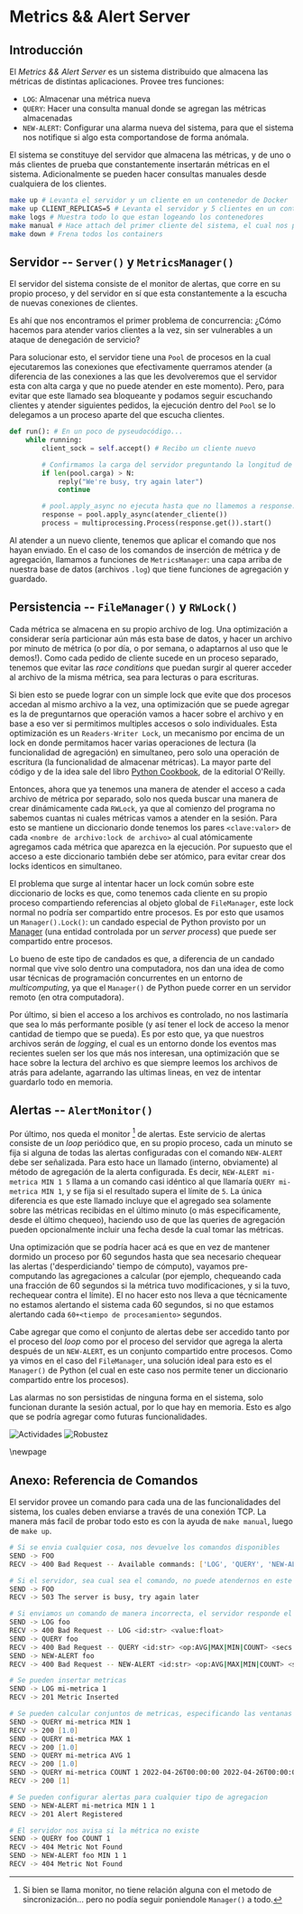 # Metrics && Alert Server

## Introducción

El _Metrics && Alert Server_ es un sistema distribuido que almacena las
métricas de distintas aplicaciones. Provee tres funciones: 

- `LOG`: Almacenar una métrica nueva
- `QUERY`: Hacer una consulta manual donde se agregan las métricas almacenadas
- `NEW-ALERT`: Configurar una alarma nueva del sistema, para que el sistema nos
  notifique si algo esta comportandose de forma anómala.

El sistema se constituye del servidor que almacena las métricas, y de uno o más clientes de
prueba que constantemente insertarán métricas en el sistema. Adicionalmente se pueden hacer consultas manuales desde cualquiera de los clientes.

```zsh
make up # Levanta el servidor y un cliente en un contenedor de Docker
make up CLIENT_REPLICAS=5 # Levanta el servidor y 5 clientes en un contenedor de Docker
make logs # Muestra todo lo que estan logeando los contenedores
make manual # Hace attach del primer cliente del sistema, el cual nos permitirá hacer consultas de manera interactiva por entrada estandar
make down # Frena todos los containers
```

## Servidor -- `Server()` y `MetricsManager()`

El servidor del sistema consiste de el monitor de alertas, que corre en su propio
proceso, y del servidor en sí que esta constantemente a la escucha de nuevas conexiones
de clientes.

Es ahí que nos encontramos el primer problema de concurrencia: ¿Cómo hacemos
para atender varios clientes a la vez, sin ser vulnerables a un ataque de denegación de
servicio?

Para solucionar esto, el servidor tiene una `Pool` de procesos en la cual ejecutaremos
las conexiones que efectivamente querramos atender (a diferencia de las conexiones a las
que les devolveremos que el servidor esta con alta carga y que no puede atender en este
momento). Pero, para evitar que este llamado sea bloqueante y podamos seguir escuchando
clientes y atender siguientes pedidos, la ejecución dentro del `Pool` se lo delegamos a
un proceso aparte del que escucha clientes.

```python
def run(): # En un poco de pyseudocódigo...
    while running:
        client_sock = self.accept() # Recibo un cliente nuevo

        # Confirmamos la carga del servidor preguntando la longitud de la carga de la pool
        if len(pool.carga) > N: 
            reply("We're busy, try again later")
            continue

        # pool.apply_async no ejecuta hasta que no llamemos a response.get()
        response = pool.apply_async(atender_cliente()) 
        process = multiprocessing.Process(response.get()).start()
```

Al atender a un nuevo cliente, tenemos que aplicar el comando que nos hayan enviado. En
el caso de los comandos de inserción de métrica y de agregación, llamamos a funciones de
`MetricsManager`: una capa arriba de nuestra base de datos (archivos `.log`) que tiene
funciones de agregación y guardado.

## Persistencia -- `FileManager()` y `RWLock()`

Cada métrica se almacena en su propio archivo de log. Una optimización a considerar
sería particionar aún más esta base de datos, y hacer un archivo por minuto de métrica
(o por día, o por semana, o adaptarnos al uso que le demos!). Como cada pedido de 
cliente sucede en un proceso separado, tenemos que evitar las *race conditions* que 
puedan surgir al querer acceder al archivo de la misma métrica, sea para lecturas o para
escrituras.

Si bien esto se puede lograr con un simple lock que evite que dos procesos accedan al
mismo archivo a la vez, una optimización que se puede agregar es la de preguntarnos que
operación vamos a hacer sobre el archivo y en base a eso ver si permitimos multiples
accesos o solo individuales. Esta optimización es un `Readers-Writer Lock`, un mecanismo
por encima de un lock en donde permitamos hacer varias operaciones de lectura (la
funcionalidad de agregación) en simultaneo, pero solo una operación de escritura (la
funcionalidad de almacenar métricas). La mayor parte del código y de la idea sale del
libro [Python
Cookbook](https://www.oreilly.com/library/view/python-cookbook/0596001673/ch06s04.html),
de la editorial O'Reilly.

Entonces, ahora que ya tenemos una manera de atender el acceso a cada archivo de métrica
por separado, solo nos queda buscar una manera de crear dinámicamente cada `RWLock`,
ya que al comienzo del programa no sabemos cuantas ni cuales métricas vamos a atender en
la sesión. Para esto se mantiene un diccionario donde tenemos los pares `<clave:valor>` de
cada `<nombre de archivo:lock de archivo>` al cual atómicamente agregamos cada métrica que
aparezca en la ejecución.  Por supuesto que el acceso a este diccionario también debe
ser atómico, para evitar crear dos locks identicos en simultaneo. 

El problema que surge al intentar hacer un lock común sobre este diccionario de locks es
que, como tenemos cada cliente en su propio proceso compartiendo referencias al objeto
global de `FileManager`, este lock normal no podría ser compartido entre procesos. Es 
por esto que usamos un `Manager().Lock()`: un candado especial de Python provisto por un
[Manager](https://docs.python.org/2/library/multiprocessing.html#managers) (una entidad
controlada por un *server process*) que puede ser compartido entre procesos.

Lo bueno de este tipo de candados es que, a diferencia de un candado normal que vive
solo dentro una computadora, nos dan una idea de como usar técnicas de programación
concurrentes en un entorno de *multicomputing*, ya que el `Manager()` de Python puede
correr en un servidor remoto (en otra computadora).

Por último, si bien el acceso a los archivos es controlado, no nos lastimaría que sea lo
más performante posible (y así tener el lock de acceso la menor cantidad de tiempo que 
se pueda). Es por esto que, ya que nuestros archivos serán de *logging*, el cual es un 
entorno donde los eventos mas recientes suelen ser los que más nos interesan, una
optimización que se hace sobre la lectura del archivo es que siempre leemos los archivos
de atrás para adelante, agarrando las ultimas lineas, en vez de intentar guardarlo todo
en memoria.

## Alertas -- `AlertMonitor()` 

Por último, nos queda el monitor [^1] de alertas. Este servicio de alertas consiste de
un *loop* periódico que, en su propio proceso,  cada un minuto se fija si alguna de
todas las alertas configuradas con el comando `NEW-ALERT` debe ser señalizada. Para esto
hace un llamado (interno, obviamente) al método de agregación de la alerta configurada.
Es decir, `NEW-ALERT mi-metrica MIN 1 5` llama a un comando casi idéntico al que
llamaría `QUERY mi-metrica MIN 1`, y se fija si el resultado supera el límite de `5`. La
única diferencia es que este llamado incluye que el agregado sea solamente sobre las 
métricas recibidas en el último minuto (o más especificamente, desde el último chequeo),
haciendo uso de que las queries de agregación pueden opcionalmente incluir una fecha
desde la cual tomar las métricas.

Una optimización que se podría hacer acá es que en vez de mantener dormido un proceso
por 60 segundos hasta que sea necesario chequear las alertas ('desperdiciando' tiempo de
cómputo), vayamos pre-computando las agregaciones a calcular (por ejemplo, chequeando 
cada una fracción de 60 segundos si la métrica tuvo modificaciones, y si la tuvo, 
rechequear contra el límite). El no hacer esto nos lleva a que técnicamente no estamos 
alertando el sistema cada 60 segundos, si no que estamos alertando cada 
`60+<tiempo de procesamiento>` segundos.

Cabe agregar que como el conjunto de alertas debe ser accedido tanto por el proceso del
*loop* como por el proceso del servidor que agrega la alerta después de un `NEW-ALERT`,
es un conjunto compartido entre procesos. Como ya vimos en el caso del `FileManager`,
una solución ideal para esto es el `Manager()` de Python (el cual en este caso nos 
permite tener un diccionario compartido entre los procesos).

Las alarmas no son persistidas de ninguna forma en el sistema, solo funcionan durante la
sesión actual, por lo que hay en memoria. Esto es algo que se podría agregar como
futuras funcionalidades.

[^1]: Si bien se llama monitor, no tiene relación alguna con el metodo de
    sincronización... pero no podía seguir poniendole `Manager()` a todo.

![Actividades](informe/diagrams/activity.png)
![Robustez](informe/diagrams/robustness.png)

\newpage
## Anexo: Referencia de Comandos

El servidor provee un comando para cada una de las funcionalidades del sistema, los
cuales deben enviarse a través de una conexión TCP. La manera más facil de probar todo 
esto es con la ayuda de `make manual`, luego de `make up`. 

```zsh
# Si se envia cualquier cosa, nos devuelve los comandos disponibles
SEND -> FOO
RECV -> 400 Bad Request -- Available commands: ['LOG', 'QUERY', 'NEW-ALERT']

# Si el servidor, sea cual sea el comando, no puede atendernos en este momento, nos avisa
SEND -> FOO
RECV -> 503 The server is busy, try again later

# Si enviamos un comando de manera incorrecta, el servidor responde el formato correcto
SEND -> LOG foo
RECV -> 400 Bad Request -- LOG <id:str> <value:float>
SEND -> QUERY foo
RECV -> 400 Bad Request -- QUERY <id:str> <op:AVG|MAX|MIN|COUNT> <secs:int> [from:iso_date] [to:iso_date]
SEND -> NEW-ALERT foo
RECV -> 400 Bad Request -- NEW-ALERT <id:str> <op:AVG|MAX|MIN|COUNT> <secs:int> <limit:float>

# Se pueden insertar metricas
SEND -> LOG mi-metrica 1
RECV -> 201 Metric Inserted

# Se pueden calcular conjuntos de metricas, especificando las ventanas de métricas a agregar en segundos, y opcionalmente enviando entre que fechas hacer los cálculos
SEND -> QUERY mi-metrica MIN 1
RECV -> 200 [1.0]
SEND -> QUERY mi-metrica MAX 1
RECV -> 200 [1.0]
SEND -> QUERY mi-metrica AVG 1
RECV -> 200 [1.0]
SEND -> QUERY mi-metrica COUNT 1 2022-04-26T00:00:00 2022-04-26T00:00:05
RECV -> 200 [1]

# Se pueden configurar alertas para cualquier tipo de agregacion
SEND -> NEW-ALERT mi-metrica MIN 1 1 
RECV -> 201 Alert Registered

# El servidor nos avisa si la métrica no existe
SEND -> QUERY foo COUNT 1
RECV -> 404 Metric Not Found
SEND -> NEW-ALERT foo MIN 1 1 
RECV -> 404 Metric Not Found
```


